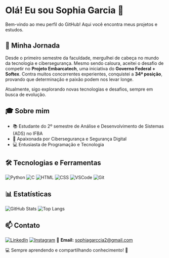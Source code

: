 # Olá! Eu sou Sophia Garcia 👋

Bem-vindo ao meu perfil do GitHub! Aqui você encontra meus projetos e estudos.

## 🚀 Minha Jornada
Desde o primeiro semestre da faculdade, mergulhei de cabeça no mundo da tecnologia e cibersegurança. Mesmo sendo caloura, aceitei o desafio de competir no **Projeto Embarcatech**, uma iniciativa do **Governo Federal + Softex**. Contra muitos concorrentes experientes, conquistei a **34ª posição**, provando que determinação e paixão podem nos levar longe. 

Atualmente, sigo explorando novas tecnologias e desafios, sempre em busca de evolução.

## 🎓 Sobre mim
- 📚 Estudante do 2º semestre de Análise e Desenvolvimento de Sistemas (ADS) no IFBA
- 🔐 Apaixonada por Cibersegurança e Segurança Digital
- 💻 Entusiasta de Programação e Tecnologia

## 🛠 Tecnologias e Ferramentas
![Python](https://img.shields.io/badge/Python-3776AB?style=for-the-badge&logo=python&logoColor=white)
![C](https://img.shields.io/badge/C-A8B9CC?style=for-the-badge&logo=c&logoColor=white)
![HTML](https://img.shields.io/badge/HTML5-E34F26?style=for-the-badge&logo=html5&logoColor=white)
![CSS](https://img.shields.io/badge/CSS3-1572B6?style=for-the-badge&logo=css3&logoColor=white)
![VSCode](https://img.shields.io/badge/VSCode-007ACC?style=for-the-badge&logo=visual-studio-code&logoColor=white)
![Git](https://img.shields.io/badge/Git-F05032?style=for-the-badge&logo=git&logoColor=white)

## 📊 Estatísticas
![GitHub Stats](https://github-readme-stats.vercel.app/api?username=sophia-garcia&show_icons=true&theme=dracula&count_private=true)
![Top Langs](https://github-readme-stats.vercel.app/api/top-langs/?username=sophia-garcia&layout=compact&theme=dracula)


## 📫 Contato
[![LinkedIn](https://img.shields.io/badge/LinkedIn-0077B5?style=for-the-badge&logo=linkedin&logoColor=white)](https://www.linkedin.com/in/sophia-garcia-100349260/)
[![Instagram](https://img.shields.io/badge/Instagram-E4405F?style=for-the-badge&logo=instagram&logoColor=white)](https://www.instagram.com/sophiagarccia)
📧 **Email:** sophiagarccia2@gmail.com

💻 Sempre aprendendo e compartilhando conhecimento! 🚀
